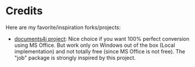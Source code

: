 # Credits

Here are my favorite/inspiration forks/projects:

- [documents4j project](https://github.com/documents4j/documents4j): Nice choice if you want 100% perfect conversion
  using MS Office. But work only on Windows out of the box (Local implementation) and not totally free (since MS Office
  is not free). The "job" package is strongly inspired by this project.
